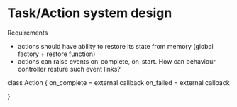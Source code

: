 # Task/Action system design #

Requirements

- actions should have ability to restore its state from memory (global factory + restore function)
- actions can raise events on_complete, on_start. How can behaviour controller resture such event links?


class Action
{
	on_complete = external callback
	on_failed = external callback
	
}

